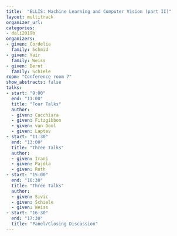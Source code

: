 ```yaml
---
title:  "ELLIS: Machine Learning and Computer Vision (part II)"
layout: multitrack
organizer_url:
categories:
- dali2019b
organizers:
- given: Cordelia
  family: Schmid
- given: Yair
  family: Weiss
- given: Bernt
  family: Schiele
room: "Conference room 7"
show_abstracts: false
talks:
- start: "9:00"
  end: "11:00"
  title: "Four Talks"
  author:
  - given: Cucchiara
  - given: Fitzgibbon
  - given: van Gool
  - given: Laptev
- start: "11:30"
  end: "13:00"
  title: "Three Talks"
  author:
  - given: Irani
  - given: Pajdla
  - given: Roth
- start: "15:00"
  end: "16:30"
  title: "Three Talks"
  author:
  - given: Sivic
  - given: Schiele
  - given: Weiss
- start: "16:30"
  end: "17:30"
  title: "Panel/Closing Discussion"
---
```

